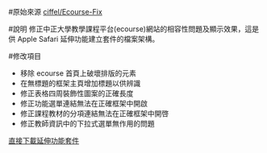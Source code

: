 #原始來源
[ciffel/Ecourse-Fix](https://github.com/ciffel/Ecourse-Fix)

#說明
修正中正大學教學課程平台(ecourse)網站的相容性問題及顯示效果，這是供 Apple Safari 延伸功能建立套件的檔案架構。

#修改項目
- 移除 ecourse 首頁上破壞排版的元素
- 在無標題的框架主頁增加標題以供辨識
- 修正表格四周裝飾性圖案的正確長度
- 修正功能選單連結無法在正確框架中開啟
- 修正課程教材的分項連結無法在正確框架中開啓
- 修正教師資訊中的下拉式選單無作用的問題

[直接下載延伸功能套件](http://kojima.tw/works/ecourse_fix.safariextz)
